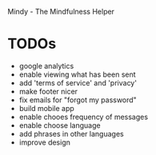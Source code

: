 Mindy - The Mindfulness Helper

# TODOs
- google analytics
- enable viewing what has been sent 
- add 'terms of service' and 'privacy' 
- make footer nicer
- fix emails for "forgot my password"
- build mobile app 
- enable chooes frequency of messages
- enable choose language
- add phrases in other languages
- improve design 
